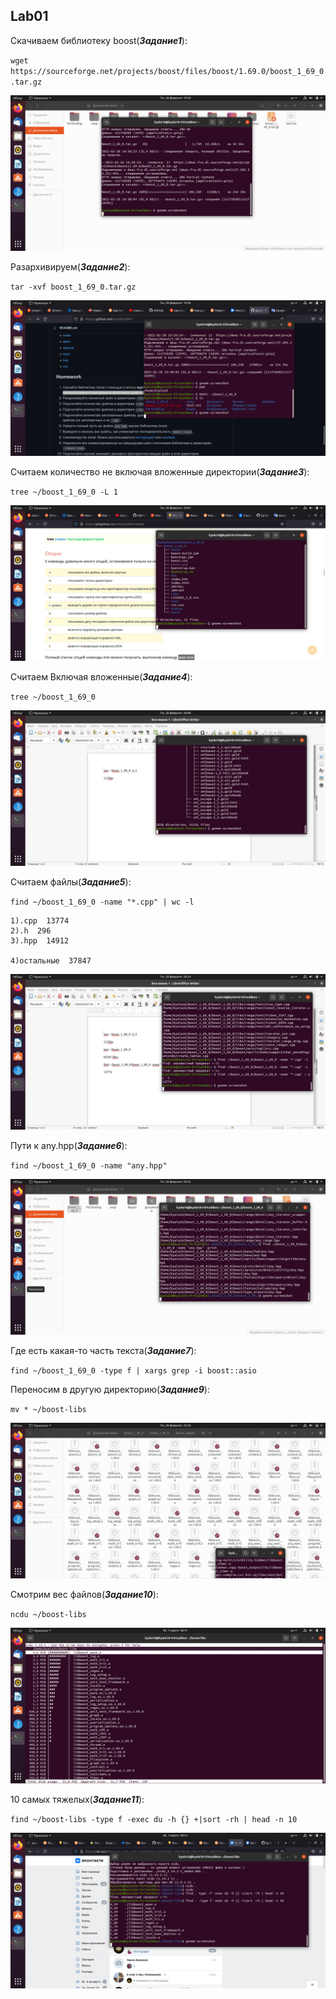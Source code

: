 ## Lab01

Скачиваем библиотеку boost(***Задание1***):

`wget https://sourceforge.net/projects/boost/files/boost/1.69.0/boost_1_69_0.tar.gz`

![Pic-1](Pic-1.png)

Разархивируем(***Задание2***):
	
`tar -xvf boost_1_69_0.tar.gz`	
	
![Pic-2](Pic-2.png)
	
Считаем количество не включая вложенные директории(***Задание3***):

`tree ~/boost_1_69_0 -L 1`
	
![Pic-3](Pic-3.png)
	
Считаем Включая вложенные(***Задание4***):

`tree ~/boost_1_69_0`
	
![Pic-4](Pic-4.png)
	
Считаем файлы(***Задание5***):

`find ~/boost_1_69_0 -name "*.cpp" | wc -l`

	1).cpp  13774
	2).h  296
	3).hpp  14912
	
	4)остальные  37847
	
	
![Pic-5](Pic-5.png)
	
Пути к any.hpp(***Задание6***):

`find ~/boost_1_69_0 -name "any.hpp"`
	
![Pic-6](Pic-6.png)
	
Где есть какая-то часть текста(***Задание7***):

`find ~/boost_1_69_0 -type f | xargs grep -i boost::asio`
	
Переносим в другую директорию(***Задание9***):

`mv * ~/boost-libs`
	
![Pic-7](Pic-7.png)
	
Смотрим вес файлов(***Задание10***):

`ncdu ~/boost-libs`
	
![Pic-8](Pic-8.png)
	
10 самых тяжелых(***Задание11***):

`find ~/boost-libs -type f -exec du -h {} +|sort -rh | head -n 10`
	
![Pic-9](Pic-9.png)
	
